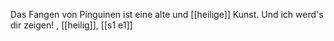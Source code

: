 Das Fangen von Pinguinen ist eine alte und [[heilige]] Kunst. Und ich werd's dir zeigen!
, [[heilig]], [[s1 e1]]